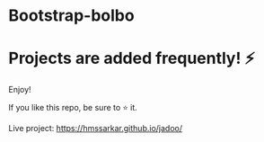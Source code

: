 # Bootstrap-bolbo
<h1>Projects are added frequently! ⚡</h1>

Enjoy!

If you like this repo, be sure to ⭐ it.

Live project: https://hmssarkar.github.io/jadoo/
